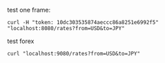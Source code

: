 
test one frame:
```
curl -H "token: 10dc303535874aeccc86a8251e6992f5" "localhost:8080/rates?from=USD&to=JPY"
```

test forex
```
curl "localhost:9080/rates?from=USD&to=JPY"
```
